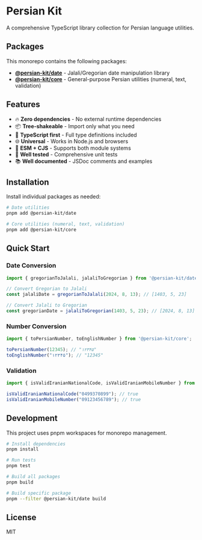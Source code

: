 # Persian Kit

A comprehensive TypeScript library collection for Persian language utilities.

## Packages

This monorepo contains the following packages:

- **[@persian-kit/date](./packages/@persian-kit/date)** - Jalali/Gregorian date manipulation library
- **[@persian-kit/core](./packages/@persian-kit/core)** - General-purpose Persian utilities (numeral, text, validation)

## Features

- 🔥 **Zero dependencies** - No external runtime dependencies
- 📦 **Tree-shakeable** - Import only what you need
- 🎯 **TypeScript first** - Full type definitions included
- 🌐 **Universal** - Works in Node.js and browsers
- 📱 **ESM + CJS** - Supports both module systems
- 🧪 **Well tested** - Comprehensive unit tests
- 📚 **Well documented** - JSDoc comments and examples

## Installation

Install individual packages as needed:

```bash
# Date utilities
pnpm add @persian-kit/date

# Core utilities (numeral, text, validation)
pnpm add @persian-kit/core
```

## Quick Start

### Date Conversion

```typescript
import { gregorianToJalali, jalaliToGregorian } from '@persian-kit/date';

// Convert Gregorian to Jalali
const jalaliDate = gregorianToJalali(2024, 8, 13); // [1403, 5, 23]

// Convert Jalali to Gregorian
const gregorianDate = jalaliToGregorian(1403, 5, 23); // [2024, 8, 13]
```

### Number Conversion

```typescript
import { toPersianNumber, toEnglishNumber } from '@persian-kit/core';

toPersianNumber(12345); // "۱۲۳۴۵"
toEnglishNumber("۱۲۳۴۵"); // "12345"
```

### Validation

```typescript
import { isValidIranianNationalCode, isValidIranianMobileNumber } from '@persian-kit/core';

isValidIranianNationalCode("0499370899"); // true
isValidIranianMobileNumber("09123456789"); // true
```

## Development

This project uses pnpm workspaces for monorepo management.

```bash
# Install dependencies
pnpm install

# Run tests
pnpm test

# Build all packages
pnpm build

# Build specific package
pnpm --filter @persian-kit/date build
```

## License

MIT

